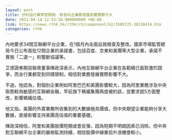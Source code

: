 ```yaml
---
layout: post
title: 分析指行業齊受限制　對各科企業務發展影響實際不大
date: 2021-04-14 12:53:28.000000000 +08:00
link: https://news.rthk.hk/rthk/ch/component/k2/1585725-20210414.htm
categories: rthk
---
```


內地要求34間互聯網平台企業，在1個月內全面自我檢查及整改。國家市場監管總局今日公布首批12間企業的承諾書，包括百度、京東和美團等大型企業，承諾不實施「二選一」和壟斷協議等。

艾德證券期貨聯席董事陳政深表示，內地互聯網平台企業在各範疇已面對激烈競爭，而全行業都受到同樣限制，相信對業務發展實際影響不大。

不過，他認為，對個別企業例如阿里巴巴和美團影響較大，因為阿里業務涉及中央取態較為敏感的互聯網金融，早前旗下螞蟻集團再度被約談，並要求就5方面整改，影響螞蟻估值。

他又指，美團的外賣業務所收集到的大數據極具價值，但中央期望企業能夠分享大數據，直接影響支持美團高估值的重要基礎。

陳政深相信，阿里和美團股價短期或會反彈，因為短期不明朗因素已消除。但中央對互聯網平台企業的嚴格監測持續，相信股價中線重拾升浪機會較小。
